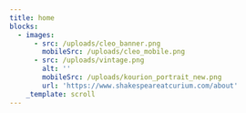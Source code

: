 ```yaml
---
title: home
blocks:
  - images:
      - src: /uploads/cleo_banner.png
        mobileSrc: /uploads/cleo_mobile.png
      - src: /uploads/vintage.png
        alt: ''
        mobileSrc: /uploads/kourion_portrait_new.png
        url: 'https://www.shakespeareatcurium.com/about'
    _template: scroll
---
```


